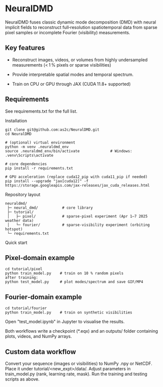 # NeuralDMD

NeuralDMD fuses classic dynamic mode decomposition (DMD) with neural implicit fields to reconstruct full‑resolution spatiotemporal data from sparse pixel samples or incomplete Fourier (visibility) measurements.

Key features
----------------------
- Reconstruct images, videos, or volumes from highly undersampled measurements (< 1 % pixels or sparse visibilities)

- Provide interpretable spatial modes and temporal spectrum.

- Train on CPU or GPU through JAX (CUDA 11.8+ supported)

Requirements
----------------------
See requirements.txt for the full list.

Installation

```# clone
git clone git@github.com:as2c/NeuralDMD.git
cd NeuralDMD

# (optional) virtual environment
python -m venv .neuraldmd_env
source .neuraldmd_env/bin/activate              # Windows: .venv\Scripts\activate

# core dependencies
pip install -r requirements.txt

# GPU acceleration (replace cuda12_pip with cuda11_pip if needed)
pip install --upgrade "jax[cuda12]" -f https://storage.googleapis.com/jax-releases/jax_cuda_releases.html
```

Repository layout

```
neuraldmd/
 ├─ neural_dmd/           # core library
 ├─ tutorial/
 │   ├─ pixel/            # sparse‑pixel experiment (Apr 1–7 2025 weather data)
 │   └─ fourier/          # sparse‑visibility experiment (orbiting hotspot)
 └─ requirements.txt
```

Quick start

Pixel‑domain example
----------------------
```
cd tutorial/pixel
python train_model.py    # train on 10 % random pixels
after training:
python test_model.py     # plot modes/spectrum and save GIF/MP4
```

Fourier‑domain example
----------------------
```
cd tutorial/fourier
python train_model.py    # train on synthetic visibilities
```
Open "test_model.ipynb" in Jupyter to visualise the results.

Both workflows write a checkpoint (*.eqx) and an outputs/ folder containing plots, videos, and NumPy arrays.

Custom data workflow
----------------------
Convert your sequence (images or visibilities) to NumPy .npy or NetCDF.
Place it under tutorial/<new_expt>/data/.
Adjust parameters in train_model.py (rank, learning rate, mask).
Run the training and testing scripts as above.